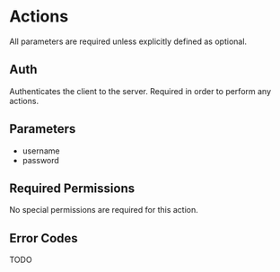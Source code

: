 # Actions

All parameters are required unless explicitly defined as optional.

## Auth

Authenticates the client to the server. Required in order to perform any
actions.

Parameters
---

* username
* password

Required Permissions
---

No special permissions are required for this action.

Error Codes
---

TODO
